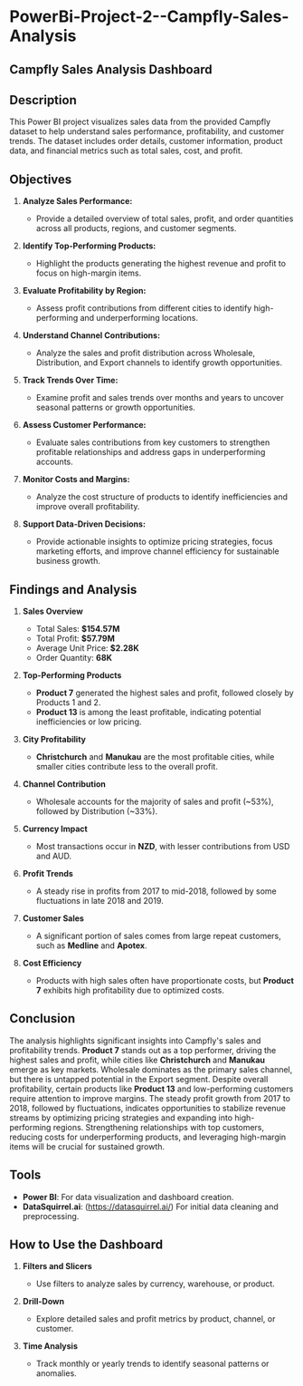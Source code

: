 # PowerBi-Project-2--Campfly-Sales-Analysis

## Campfly Sales Analysis Dashboard

## Description
This Power BI project visualizes sales data from the provided Campfly dataset to help understand sales performance, profitability, and customer trends. The dataset includes order details, customer information, product data, and financial metrics such as total sales, cost, and profit.

## Objectives
1. **Analyze Sales Performance:**
   - Provide a detailed overview of total sales, profit, and order quantities across all products, regions, and customer segments.

2. **Identify Top-Performing Products:**
   - Highlight the products generating the highest revenue and profit to focus on high-margin items.

3. **Evaluate Profitability by Region:**
   - Assess profit contributions from different cities to identify high-performing and underperforming locations.

4. **Understand Channel Contributions:**
   - Analyze the sales and profit distribution across Wholesale, Distribution, and Export channels to identify growth opportunities.

5. **Track Trends Over Time:**
   - Examine profit and sales trends over months and years to uncover seasonal patterns or growth opportunities.

6. **Assess Customer Performance:**
   - Evaluate sales contributions from key customers to strengthen profitable relationships and address gaps in underperforming accounts.

7. **Monitor Costs and Margins:**
   - Analyze the cost structure of products to identify inefficiencies and improve overall profitability.

8. **Support Data-Driven Decisions:**
   - Provide actionable insights to optimize pricing strategies, focus marketing efforts, and improve channel efficiency for sustainable business growth.

## Findings and Analysis

1. **Sales Overview**
   - Total Sales: **$154.57M**
   - Total Profit: **$57.79M**
   - Average Unit Price: **$2.28K**
   - Order Quantity: **68K**

2. **Top-Performing Products**
   - **Product 7** generated the highest sales and profit, followed closely by Products 1 and 2.
   - **Product 13** is among the least profitable, indicating potential inefficiencies or low pricing.

3. **City Profitability**
   - **Christchurch** and **Manukau** are the most profitable cities, while smaller cities contribute less to the overall profit.

4. **Channel Contribution**
   - Wholesale accounts for the majority of sales and profit (~53%), followed by Distribution (~33%).

5. **Currency Impact**
   - Most transactions occur in **NZD**, with lesser contributions from USD and AUD.

6. **Profit Trends**
   - A steady rise in profits from 2017 to mid-2018, followed by some fluctuations in late 2018 and 2019.

7. **Customer Sales**
   - A significant portion of sales comes from large repeat customers, such as **Medline** and **Apotex**.

8. **Cost Efficiency**
   - Products with high sales often have proportionate costs, but **Product 7** exhibits high profitability due to optimized costs.

## Conclusion
The analysis highlights significant insights into Campfly's sales and profitability trends. **Product 7** stands out as a top performer, driving the highest sales and profit, while cities like **Christchurch** and **Manukau** emerge as key markets. Wholesale dominates as the primary sales channel, but there is untapped potential in the Export segment. Despite overall profitability, certain products like **Product 13** and low-performing customers require attention to improve margins. The steady profit growth from 2017 to 2018, followed by fluctuations, indicates opportunities to stabilize revenue streams by optimizing pricing strategies and expanding into high-performing regions. Strengthening relationships with top customers, reducing costs for underperforming products, and leveraging high-margin items will be crucial for sustained growth.

## Tools 
- **Power BI**: For data visualization and dashboard creation.
- **DataSquirrel.ai**: (https://datasquirrel.ai/) For initial data cleaning and preprocessing.

## How to Use the Dashboard
1. **Filters and Slicers**
   - Use filters to analyze sales by currency, warehouse, or product.

2. **Drill-Down**
   - Explore detailed sales and profit metrics by product, channel, or customer.

3. **Time Analysis**
   - Track monthly or yearly trends to identify seasonal patterns or anomalies.
